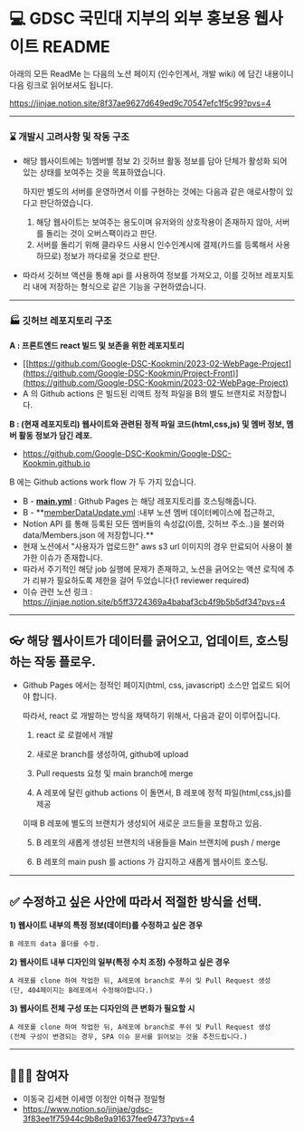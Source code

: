 # 💻 GDSC 국민대 지부의 외부 홍보용 웹사이트 README

아래의 모든 ReadMe 는 다음의 노션 페이지 (인수인계서, 개발 wiki) 에 담긴 내용이니 다음 링크로 읽어보셔도 됩니다.

https://jinjae.notion.site/8f37ae9627d649ed9c70547efc1f5c99?pvs=4

-----

### ⌛️ 개발시 고려사항 및 작동 구조

* 해당 웹사이트에는 1)멤버별 정보 2) 깃허브 활동 정보를 담아 단체가 활성화 되어 있는 상태를 보여주는 것을 목표하였습니다.

  하지만 별도의 서버를 운영하면서 이를 구현하는 것에는 다음과 같은 애로사항이 있다고 판단하였습니다.

  1) 해당 웹사이트는 보여주는 용도이며 유저와의 상호작용이 존재하지 않아, 서버를 돌리는 것이 오버스팩이라고 판단.
  2) 서버를 돌리기 위해 클라우드 사용시 인수인계시에 결제(카드를 등록해서 사용하므로) 정보가 까다로울 것으로 판단.
   
* 따라서 깃허브 액션을 통해 api 를 사용하여 정보를 가져오고, 이를 깃허브 레포지토리 내에 저장하는 형식으로 같은 기능을 구현하였습니다.

-----

### 🏭 깃허브 레포지토리 구조

**A : 프론트엔드 react 빌드 및 보존을 위한 레포지토리**

- [[https://github.com/Google-DSC-Kookmin/2023-02-WebPage-Project](https://github.com/Google-DSC-Kookmin/Project-Front)](https://github.com/Google-DSC-Kookmin/2023-02-WebPage-Project)
- A 의 Github actions 은 빌드된 리액트 정적 파일을 B의 별도 브랜치로 저장합니다.

**B : (현재 레포지토리) 웹사이트와 관련된 정적 파일 코드(html,css,js) 및 멤버 정보, 멤버 활동 정보가 담긴 레포.**

- https://github.com/Google-DSC-Kookmin/Google-DSC-Kookmin.github.io

B 에는 Github actions work flow 가 두 가지 있습니다.

- B - **[main.yml](https://github.com/Google-DSC-Kookmin/Google-DSC-Kookmin.github.io/blob/master/.github/workflows/main.yml)** :  Github Pages 는 해당 레포지토리를 호스팅해줍니다.
- B - **[memberDataUpdate.yml](https://github.com/Google-DSC-Kookmin/Google-DSC-Kookmin.github.io/blob/master/.github/workflows/memberDataUpdate.yml) :내부 노션 멤버 데이터베이스에 접근하고,
- Notion API 를 통해 등록된 모든 멤버들의 속성값(이름, 깃허브 주소..)을 불러와 data/Members.json 에 저장합니다.**
- 현재 노션에서 "사용자가 업로드한" aws s3 url 이미지의 경우 만료되어 사용이 불가한 이슈가 존재합니다.
- 따라서 주기적인 해당 job 실행에 문제가 존재하고, 노션을 긁어오는 액션 로직에 추가 리뷰가 필요하도록 제한을 걸어 두었습니다(1 reviewer required) 
- 이슈 관련 노션 링크 : https://jinjae.notion.site/b5ff3724369a4babaf3cb4f9b5b5df34?pvs=4

-----

## 👓 해당 웹사이트가 데이터를 긁어오고, 업데이트, 호스팅하는 작동 플로우.

- Github Pages 에서는 정적인 페이지(html, css, javascript) 소스만 업로드 되어야 합니다.
    
    따라서, react 로 개발하는 방식을 채택하기 위해서, 다음과 같이 이루어집니다.
    
    1) react 로 로컬에서 개발
    
    2) 새로운 branch를 생성하여, github에 upload
    
    3) Pull requests 요청 및 main branch에 merge
    
    4) A 레포에 달린 github actions 이 돌면서, B 레포에 정적 파일(html,css,js)를 제공
    
    이때 B 레포에 별도의 브랜치가 생성되어 새로운 코드들을 포함하고 있음.
    
    5) B 레포의 새롭게 생성된 브랜치의 내용들을 Main 브랜치에 push / merge
    
    6) B 레포의 main push 를 actions 가 감지하고 새롭게 웹사이트 호스팅.


-----

## ✅ 수정하고 싶은 사안에 따라서 적절한 방식을 선택.

  **1) 웹사이트 내부의 특정 정보(데이터)를 수정하고 싶은 경우**

    B 레포의 data 폴더를 수정.

  **2) 웹사이트 내부 디자인의 일부(특정 수치 조정) 수정하고 싶은 경우**

    A 레포를 clone 하여 작업한 뒤, A레포에 branch로 푸쉬 및 Pull Request 생성
    (단, 404페이지는 B레포에서 수정해야합니다.)
    

  **3) 웹사이트 전체 구성 또는 디자인의 큰 변화가 필요할 시**

    A 레포를 clone 하여 작업한 뒤, A레포에 branch로 푸쉬 및 Pull Request 생성
    (전체 구성이 변경되는 경우, SPA 이슈 문서를 읽어보는 것을 추천드립니다.)

-----
## 🧑‍🤝‍🧑 참여자 
- 이동국 김세현 이세영 이정안 이혁규 정일형
- https://www.notion.so/jinjae/gdsc-3f83ee1f75944c9b8e9a91637fee9473?pvs=4
